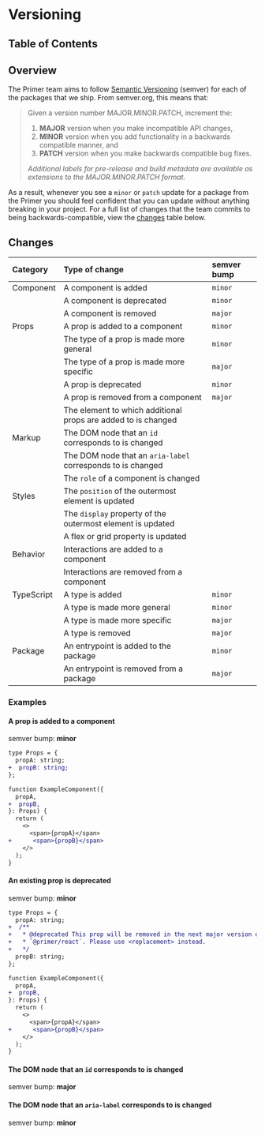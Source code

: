 # Versioning

<!-- prettier-ignore-start -->
<!-- START doctoc generated TOC please keep comment here to allow auto update -->
<!-- DON'T EDIT THIS SECTION, INSTEAD RE-RUN doctoc TO UPDATE -->
## Table of Contents

<!-- END doctoc generated TOC please keep comment here to allow auto update -->
<!-- prettier-ignore-end -->

## Overview

The Primer team aims to follow
[Semantic Versioning](https://semver.org/) (semver) for each of the packages
that we ship. From semver.org, this means that:

> Given a version number MAJOR.MINOR.PATCH, increment the:
>
> 1. **MAJOR** version when you make incompatible API changes,
> 2. **MINOR** version when you add functionality in a backwards compatible
>    manner, and
> 3. **PATCH** version when you make backwards compatible bug fixes.
>
> _Additional labels for pre-release and build metadata are available as
> extensions to the MAJOR.MINOR.PATCH format._

As a result, whenever you see a `minor` or `patch` update for a package from the
Primer you should feel confident that you can update without
anything breaking in your project. For a full list of changes that the team
commits to being backwards-compatible, view the [changes](#changes) table
below.

## Changes

| Category   | Type of change                                                | semver bump |
| :--------- | :------------------------------------------------------------ | :---------- |
| Component  | A component is added                                          | `minor`     |
|            | A component is deprecated                                     | `minor`     |
|            | A component is removed                                        | `major`     |
| Props      | A prop is added to a component                                | `minor`     |
|            | The type of a prop is made more general                       | `minor`     |
|            | The type of a prop is made more specific                      | `major`     |
|            | A prop is deprecated                                          | `minor`     |
|            | A prop is removed from a component                            | `major`     |
|            | The element to which additional props are added to is changed |             |
| Markup     | The DOM node that an `id` corresponds to is changed           |             |
|            | The DOM node that an `aria-label` corresponds to is changed   |             |
|            | The `role` of a component is changed                          |             |
| Styles     | The `position` of the outermost element is updated            |             |
|            | The `display` property of the outermost element is updated    |             |
|            | A flex or grid property is updated                            |             |
| Behavior   | Interactions are added to a component                         |             |
|            | Interactions are removed from a component                     |             |
| TypeScript | A type is added                                               | `minor`     |
|            | A type is made more general                                   | `minor`     |
|            | A type is made more specific                                  | `major`     |
|            | A type is removed                                             | `major`     |
| Package    | An entrypoint is added to the package                         | `minor`     |
|            | An entrypoint is removed from a package                       | `major`     |

### Examples

#### A prop is added to a component

semver bump: **minor**

```diff
type Props = {
  propA: string;
+  propB: string;
};

function ExampleComponent({
  propA,
+  propB,
}: Props) {
  return (
    <>
      <span>{propA}</span>
+      <span>{propB}</span>
    </>
  );
}
```

#### An existing prop is deprecated

semver bump: **minor**

```diff
type Props = {
  propA: string;
+  /**
+   * @deprecated This prop will be removed in the next major version of
+   * `@primer/react`. Please use <replacement> instead.
+   */
  propB: string;
};

function ExampleComponent({
  propA,
+  propB,
}: Props) {
  return (
    <>
      <span>{propA}</span>
+      <span>{propB}</span>
    </>
  );
}
```

#### The DOM node that an `id` corresponds to is changed

semver bump: **major**

#### The DOM node that an `aria-label` corresponds to is changed

semver bump: **minor**
